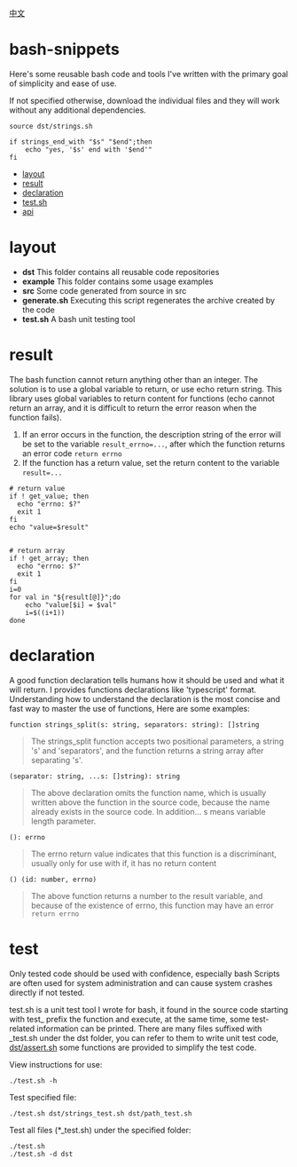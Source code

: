 [中文](README.zh.md)

# bash-snippets

Here's some reusable bash code and tools I've written with the primary goal of
simplicity and ease of use.

If not specified otherwise, download the individual files and they will work
without any additional dependencies.

```
source dst/strings.sh

if strings_end_with "$s" "$end";then
    echo "yes, '$s' end with '$end'"
fi
```

- [layout](#layout)
- [result](#result)
- [declaration](#declaration)
- [test.sh](#test)
- [api](document/en/README.md)

# layout

- **dst** This folder contains all reusable code repositories
- **example** This folder contains some usage examples
- **src** Some code generated from source in src
- **generate.sh** Executing this script regenerates the archive created by the
  code
- **test.sh** A bash unit testing tool

# result

The bash function cannot return anything other than an integer. The solution is
to use a global variable to return, or use echo return string. This library uses
global variables to return content for functions (echo cannot return an array,
and it is difficult to return the error reason when the function fails).

1. If an error occurs in the function, the description string of the error will
   be set to the variable `result_errno=...`, after which the function returns
   an error code `return errno`
2. If the function has a return value, set the return content to the variable
   `result=...`

```
# return value
if ! get_value; then
  echo "errno: $?"
  exit 1
fi
echo "value=$result"


# return array
if ! get_array; then
  echo "errno: $?"
  exit 1
fi
i=0
for val in "${result[@]}";do
    echo "value[$i] = $val"
    i=$((i+1))
done
```

# declaration

A good function declaration tells humans how it should be used and what it will
return. I provides functions declarations like 'typescript' format.
Understanding how to understand the declaration is the most concise and fast way
to master the use of functions, Here are some examples:

```
function strings_split(s: string, separators: string): []string
```

> The strings_split function accepts two positional parameters, a string 's' and
> 'separators', and the function returns a string array after separating 's'.

```
(separator: string, ...s: []string): string
```

> The above declaration omits the function name, which is usually written above
> the function in the source code, because the name already exists in the source
> code. In addition... s means variable length parameter.

```
(): errno
```

> The errno return value indicates that this function is a discriminant, usually
> only for use with if, it has no return content

```
() (id: number, errno)
```

> The above function returns a number to the result variable, and because of the
> existence of errno, this function may have an error `return errno`

# test

Only tested code should be used with confidence, especially bash Scripts are
often used for system administration and can cause system crashes directly if
not tested.

test.sh is a unit test tool I wrote for bash, it found in the source code
starting with test_ prefix the function and execute, at the same time, some
test-related information can be printed. There are many files suffixed with
_test.sh under the dst folder, you can refer to them to write unit test code,
[dst/assert.sh](document/en/assert.md) some functions are provided to simplify
the test code.

View instructions for use:

```
./test.sh -h
```

Test specified file:

```
./test.sh dst/strings_test.sh dst/path_test.sh
```

Test all files (*_test.sh) under the specified folder:

```
./test.sh
./test.sh -d dst
```

